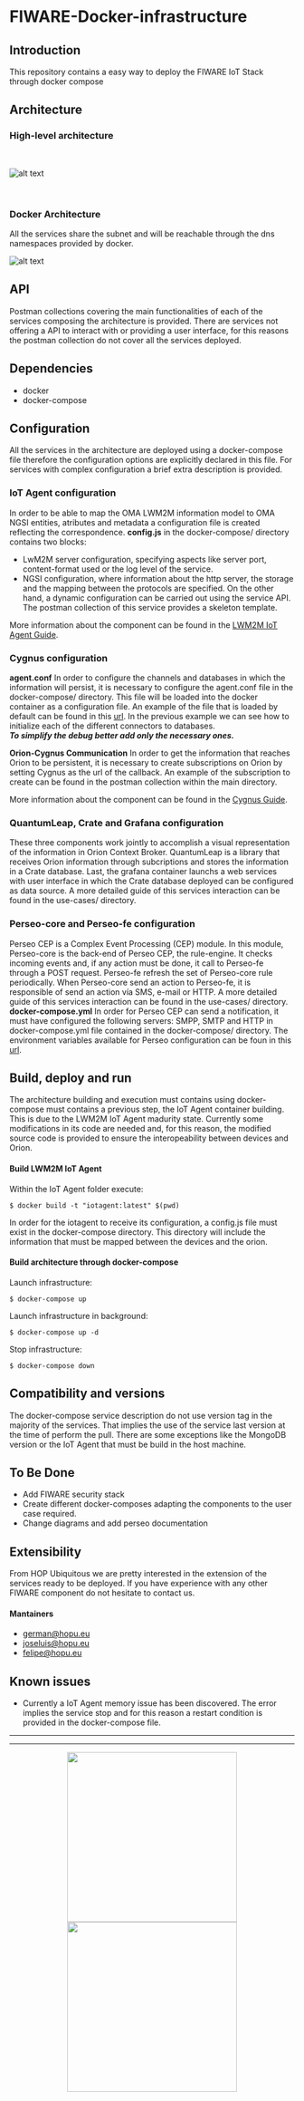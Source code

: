# FIWARE-Docker-infrastructure

## Introduction
This repository contains a easy way to deploy the FIWARE IoT Stack through docker compose  

## Architecture

### High-level architecture
<br>

![alt text](https://raw.githubusercontent.com/HOP-Ubiquitous/fiware-docker-infrastructure/master/images/architecture.png "Architecture image")

<br>

### Docker Architecture

All the services share the subnet and will be reachable through the dns namespaces provided by docker. 

![alt text](https://raw.githubusercontent.com/HOP-Ubiquitous/fiware-docker-infrastructure/master/images/network.png "Docker network image")


## API
Postman collections covering the main functionalities of each of the services composing the architecture is provided.
There are services not offering a API to interact with or providing a user interface, for this reasons the postman
collection do not cover all the services deployed.


## Dependencies
  * docker
  * docker-compose

## Configuration
All the services in the architecture are deployed using a docker-compose file therefore the configuration options
are explicitly declared in this file. For services with complex configuration a brief extra description is provided.

### IoT Agent configuration
In order to be able to map the OMA LWM2M information model to OMA NGSI entities, atributes and metadata a configuration
file is created reflecting the correspondence. **config.js** in the docker-compose/ directory contains two blocks:
- LwM2M server configuration, specifying aspects like server port, content-format used or the log level of the service.
- NGSI configuration, where information about the http server, the storage and the mapping between the protocols are
specified. On the other hand, a dynamic configuration can be carried out using the service API. The postman collection of this service
provides a skeleton template.

More information about the component can be found in the [LWM2M IoT Agent Guide](http://fiware-iotagent-lwm2m.readthedocs.io/en/latest/).

### Cygnus configuration
**agent.conf** In order to configure the channels and databases in which the information will persist, 
               it is necessary to configure the agent.conf file in the docker-compose/ directory.
               This file will be loaded into the docker container as a configuration file.
               An example of the file that is loaded by default can be found in this [url](https://github.com/telefonicaid/fiware-cygnus/blob/master/docker/cygnus-ngsi/agent.conf).
               In the previous example we can see how to initialize each of the different connectors to databases.
               <br><b>_To simplify the debug better add only the necessary ones._</b>

**Orion-Cygnus Communication** In order to get the information that reaches Orion to be persistent, it is necessary to 
create subscriptions on Orion by setting Cygnus as the url of the callback. An example of the subscription to create can 
be found in the postman collection within the main directory.

More information about the component can be found in the [Cygnus Guide](http://fiware-cygnus.readthedocs.io/en/latest/).

### QuantumLeap, Crate and Grafana configuration
These three components work jointly to accomplish a visual representation of the information in Orion Context Broker.
QuantumLeap is a library that receives Orion information through subcriptions and stores the information in a Crate database.
Last, the grafana container launchs a web services with user interface in which the Crate database deployed can be configured
as data source. A more detailed guide of this services interaction can be found in the use-cases/ directory.

### Perseo-core and Perseo-fe configuration
Perseo CEP is a Complex Event Processing (CEP) module. In this module, Perseo-core is the back-end of Perseo CEP, the rule-engine. It checks incoming events and, if any action must be done, it call to Perseo-fe through a POST request. Perseo-fe refresh the set of Perseo-core rule periodically. When Perseo-core send an action to Perseo-fe, it is responsible of send an action vía SMS, e-mail or HTTP. A more detailed guide of this services interaction can be found in the use-cases/ directory.
**docker-compose.yml** In order for Perseo CEP can send a notification, it must have configured the following servers: SMPP, SMTP and HTTP in docker-compose.yml file contained in the docker-compose/ directory. The environment variables available for Perseo configuration can be foun in this [url](https://github.com/telefonicaid/perseo-fe/blob/master/documentation/configuration.md#environment-variables-configuration).

## Build, deploy and run
The architecture building and execution must contains using docker-compose must contains a previous step, the IoT Agent
container building. This is due to the LWM2M IoT Agent madurity state. Currently some modifications in its code are needed
and, for this reason, the modified source code is provided to ensure the interopeability between devices and Orion.

#### Build LWM2M IoT Agent

Within the IoT Agent folder execute:

```
$ docker build -t "iotagent:latest" $(pwd)
```

In order for the iotagent to receive its configuration, a config.js 
file must exist in the docker-compose directory. This directory will 
include the information that must be mapped between the devices and 
the orion.

#### Build architecture through docker-compose 

Launch infrastructure:

```
$ docker-compose up
``` 

Launch infrastructure in background:
```
$ docker-compose up -d
```

Stop infrastructure:
```
$ docker-compose down
```

## Compatibility and versions
The docker-compose service description do not use version tag in the majority of the services. That implies the use of 
the service last version at the time of perform the pull.
There are some exceptions like the MongoDB version or the IoT Agent that must be build in the host machine. 

## To Be Done
* Add FIWARE security stack
* Create different docker-composes adapting the components to the user case required.
* Change diagrams and add perseo documentation

## Extensibility
From HOP Ubiquitous we are pretty interested in the extension of the services ready to be deployed. If you have experience
with any other FIWARE component do not hesitate to contact us. 

#### Mantainers
- german@hopu.eu
- joseluis@hopu.eu
- felipe@hopu.eu

## Known issues
* Currently a IoT Agent memory issue has been discovered. The error implies the service stop and for this reason a restart
condition is provided in the docker-compose file. 

---
***
<p align="center">
<img src="http://www.hopu.eu/wp-content/uploads/2016/05/HOP_LOGO_NEW_LINE.png" width=300/>
<img src="http://www.fiware4industry.com/wp-content/uploads/2015/11/FIWARE-for-Industry.png" width=300/>
<p>

